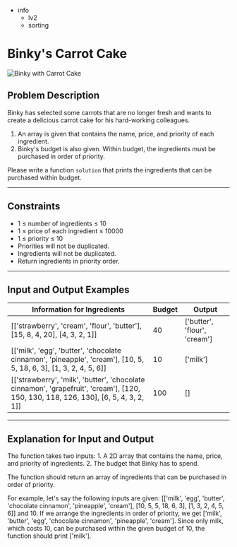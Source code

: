 - info
    - lv2
    - sorting

# Binky's Carrot Cake
![Binky with Carrot Cake](./20_1.webp)

## Problem Description
Binky has selected some carrots that are no longer fresh and wants to create a delicious carrot cake for his hard-working colleagues.

1. An array is given that contains the name, price, and priority of each ingredient. 
2. Binky's budget is also given. Within budget, the ingredients must be purchased in order of priority.

Please write a function `solution` that prints the ingredients that can be purchased within budget.

---

## Constraints

- 1 ≤ number of ingredients ≤ 10 
- 1 ≤ price of each ingredient ≤ 10000 
- 1 ≤ priority ≤ 10 
- Priorities will not be duplicated. 
- Ingredients will not be duplicated.
- Return ingredients in priority order.

---

## Input and Output Examples

| Information for Ingredients | Budget | Output  |
|-------------------- |---- | ----- |
| [['strawberry', 'cream', 'flour', 'butter'], [15, 8, 4, 20], [4, 3, 2, 1]] | 40 | ['butter', 'flour', 'cream'] |
| [['milk', 'egg', 'butter', 'chocolate cinnamon', 'pineapple', 'cream'], [10, 5, 5, 18, 6, 3], [1, 3, 2, 4, 5, 6]] | 10 | ['milk'] |
| [['strawberry', 'milk', 'butter', 'chocolate cinnamon', 'grapefruit', 'cream'], [120, 150, 130, 118, 126, 130], [6, 5, 4, 3, 2, 1]] | 100 | [] |

---

## Explanation for Input and Output

The function takes two inputs: 1. A 2D array that contains the name, price, and priority of ingredients. 2. The budget that Binky has to spend.

The function should return an array of ingredients that can be purchased in order of priority.

For example, let's say the following inputs are given: [['milk', 'egg', 'butter', 'chocolate cinnamon', 'pineapple', 'cream'], [10, 5, 5, 18, 6, 3], [1, 3, 2, 4, 5, 6]] and 10. If we arrange the ingredients in order of priority, we get ['milk', 'butter', 'egg', 'chocolate cinnamon', 'pineapple', 'cream']. Since only milk, which costs 10, can be purchased within the given budget of 10, the function should print ['milk'].